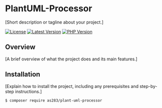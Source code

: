 # PlantUML-Processor

[Short description or tagline about your project.]

[![License](https://img.shields.io/badge/license-MIT-blue.svg)](LICENSE)
[![Latest Version](https://img.shields.io/github/v/release/as283-ua/PlantUML-Processor.svg)](https://github.com/as283-ua/PlantUML-Processor/releases)
[![PHP Version](https://img.shields.io/badge/php-%3E%3D8.1-blue.svg)](https://www.php.net/)

## Overview

[A brief overview of what the project does and its main features.]

## Installation

[Explain how to install the project, including any prerequisites and step-by-step instructions.]

```bash
$ composer require as283/plant-uml-processor
